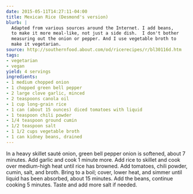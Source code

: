 ```yaml
---
date: 2015-05-11T14:27:11-04:00
title: Mexican Rice (Desmond's version)
blurb: |
  Adapted from various sources around the Internet. I add beans, 
  to make it more meal-like, not just a side dish.  I don't bother 
  measuring out the onion or pepper. And I use vegetable broth to
  make it vegetarian.
source: http://southernfood.about.com/od/ricerecipes/r/bl30116d.htm
tags:
- vegetarian
- vegan
yield: 4 servings
ingredients:
- 1 medium chopped onion
- 1 chopped green bell pepper
- 2 large clove garlic, minced
- 2 teaspoons canola oil
- 1 cup long-grain rice
- 1 can (about 15 ounces) diced tomatoes with liquid
- 1 teaspoon chili powder
- 1/4 teaspoon ground cumin
- 1/2 teaspoon salt
- 1 1/2 cups vegetable broth
- 1 can kidney beans, drained
---
```


In a heavy skillet sauté onion, green bell pepper onion is softened, about 7
minutes.  Add garlic and cook 1 minute more.  Add rice to skillet and cook
over medium-high heat until rice has browned. Add tomatoes, chili powder,
cumin, salt, and broth. Bring to a boil; cover, lower heat, and simmer until
liquid has been absorbed, about 15 minutes.  Add the beans, continue cooking
5 minutes.  Taste and add more salt if needed.
